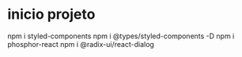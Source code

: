 # inicio projeto
npm i styled-components
npm i @types/styled-components -D
npm i phosphor-react
npm i @radix-ui/react-dialog